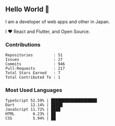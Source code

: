 ## Hello World 👋

I am a developer of web apps and other in Japan.

I ❤️ React and Flutter, and Open Source.

### Contributions

<!-- contributions start -->

    Repositories         : 51
    Issues               : 27
    Commits              : 946
    Pull-Requests        : 217
    Total Stars Earned   : 7
    Total Contributed To : 1

<!-- contributions end -->

### Most Used Languages

<!-- most-used-languages start -->

    TypeScript 52.59% | ████████████████████
    Dart       12.14% | █████
    JavaScript 11.72% | ████
    HTML        6.23% | ██
    CSS         5.94% | ██

<!-- most-used-languages end -->

